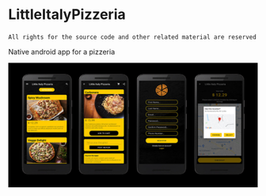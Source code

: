 # LittleItalyPizzeria

`All rights for the source code and other related material are reserved`

Native android app for a pizzeria

 <img src="image.jpg">
